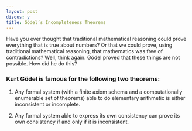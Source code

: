 ```yaml
---
layout: post
disqus: y
title: Gödel’s Incompleteness Theorems
---
```


Have you ever thought that traditional mathematical reasoning could prove everything that is true about numbers? Or that we could prove, using traditional mathematical reasoning, that mathematics was free of contradictions? Well, think again. Gödel proved that these things are not possible. How did he do this?

### Kurt Gödel is famous for the following two theorems:

1. Any formal system (with a finite axiom schema and a computationally enumerable set of theorems) able to do elementary arithmetic is either inconsistent or incomplete.

2. Any formal system able to express its own consistency can prove its own consistency if and only if it is inconsistent.

